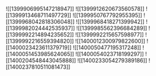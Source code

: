 ![[1399906995147218947]]
![[1399912620673560578]]
![[1399913468711497729]]
![[1399950767792955395]]
![[1399968042818306048]]
![[1399968418271399942]]
![[1399982024442535937]]
![[1399985562396684289]]
![[1399992214894235652]]
![[1399992215657598977]]
![[1399992216559394820]]
![[1400012300979822600]]
![[1400023423611379719]]
![[1400050477195317248]]
![[1400051453985624065]]
![[1400054023718199297]]
![[1400204548443045888]]
![[1400233054279389186]]
![[1400237810511081473]]
